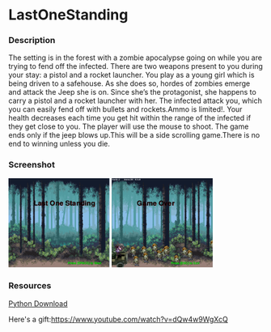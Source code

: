 <h1> LastOneStanding</h1> 

<h3>Description</h3>

<p>
  The setting is in the forest with a zombie apocalypse going on while you are trying to fend off the infected. There are two weapons present to you during your stay: a pistol and a rocket launcher. You play as a young girl which is being driven to a safehouse.  As she does so, hordes of zombies emerge and attack the Jeep she is on.  Since she’s the protagonist, she happens to carry a pistol and a rocket launcher with her. The infected attack you, which you can easily fend off with bullets and rockets.Ammo is limited!. Your health decreases each time you get hit within the range of the infected if they get close to you. The player will use the mouse to shoot. The game ends only if the jeep blows up.This will be a side scrolling game.There is no end to winning unless you die.
</p>

<h3>Screenshot</h3>
<img src="https://github.com/Szhang4627/LastOneStanding/blob/master/LastOneStanding/LAST%20ONE%20STANDING%20START%20UP%20SCREEN.png"width = "200px">
<img src="https://github.com/Szhang4627/LastOneStanding/blob/master/LastOneStanding/LAST%20ONE%20STANDING%20ENDING%20SCREEN.png"width = "200px">

<h3> Resources </h3>
<a href ="https://www.python.org/downloads/"> Python Download </a>











Here's a gift:https://www.youtube.com/watch?v=dQw4w9WgXcQ
